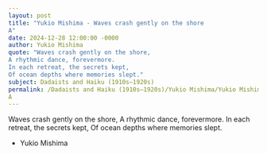 ```yaml
---
layout: post
title: "Yukio Mishima - Waves crash gently on the shore
A"
date: 2024-12-28 12:00:00 -0000
author: Yukio Mishima
quote: "Waves crash gently on the shore,
A rhythmic dance, forevermore.
In each retreat, the secrets kept,
Of ocean depths where memories slept."
subject: Dadaists and Haiku (1910s–1920s)
permalink: /Dadaists and Haiku (1910s–1920s)/Yukio Mishima/Yukio Mishima - Waves crash gently on the shore
A
---
```


Waves crash gently on the shore,
A rhythmic dance, forevermore.
In each retreat, the secrets kept,
Of ocean depths where memories slept.

- Yukio Mishima
